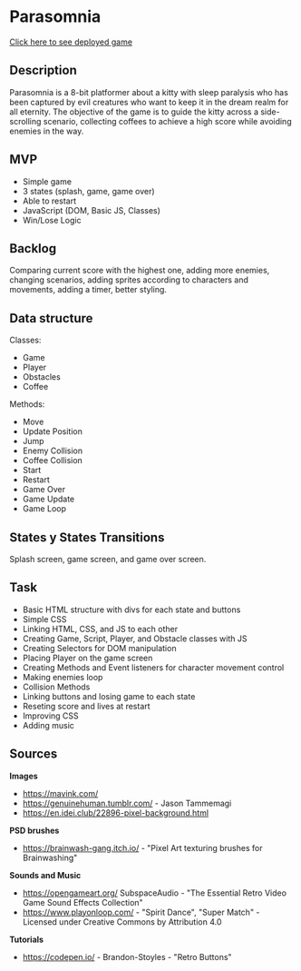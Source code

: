 # Parasomnia

[Click here to see deployed game](https://caro-isj.github.io/Parasomnia/)

## Description

Parasomnia is a 8-bit platformer about a kitty with sleep paralysis who has been captured by evil creatures who want to keep it in the dream realm for all eternity. The objective of the game is to guide the kitty across a side-scrolling scenario, collecting coffees to achieve a high score while avoiding enemies in the way.

## MVP

- Simple game
- 3 states (splash, game, game over)
- Able to restart
- JavaScript (DOM, Basic JS, Classes)
- Win/Lose Logic

## Backlog

Comparing current score with the highest one, adding more enemies, changing scenarios, adding sprites according to characters and movements, adding a timer, better styling.

## Data structure

Classes:

- Game
- Player
- Obstacles
- Coffee

Methods:

- Move
- Update Position
- Jump
- Enemy Collision
- Coffee Collision
- Start
- Restart
- Game Over
- Game Update
- Game Loop

## States y States Transitions

Splash screen, game screen, and game over screen.

## Task

- Basic HTML structure with divs for each state and buttons
- Simple CSS
- Linking HTML, CSS, and JS to each other
- Creating Game, Script, Player, and Obstacle classes with JS
- Creating Selectors for DOM manipulation
- Placing Player on the game screen
- Creating Methods and Event listeners for character movement control
- Making enemies loop
- Collision Methods
- Linking buttons and losing game to each state
- Reseting score and lives at restart
- Improving CSS
- Adding music

## Sources

**Images**

- https://mavink.com/
- https://genuinehuman.tumblr.com/ - Jason Tammemagi
- https://en.idei.club/22896-pixel-background.html

**PSD brushes**

- https://brainwash-gang.itch.io/ - "Pixel Art texturing brushes for Brainwashing"

**Sounds and Music**

- https://opengameart.org/ SubspaceAudio - "The Essential Retro Video Game Sound Effects Collection"
- https://www.playonloop.com/ - "Spirit Dance", "Super Match" - Licensed under Creative Commons by Attribution 4.0

**Tutorials**

- https://codepen.io/ - Brandon-Stoyles - "Retro Buttons"
